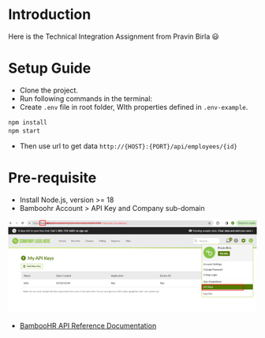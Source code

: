 # Introduction
Here is the Technical Integration Assignment from Pravin Birla 😃

# Setup Guide
- Clone the project.
- Run following commands in the terminal:
- Create `.env` file in root folder, WIth properties defined in `.env-example`.
```bash
npm install
npm start
``` 
- Then use url to get data `http://{HOST}:{PORT}/api/employees/{id}`

# Pre-requisite
- Install Node.js, version >= 18
- Bamboohr Account > API Key and Company sub-domain

![alt text](image.png)

- [BambooHR API Reference Documentation](https://documentation.bamboohr.com/reference/get-employee)

